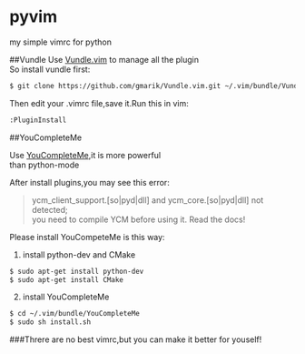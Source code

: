 pyvim
=====

my simple vimrc for python  

##Vundle
Use [Vundle.vim](https://github.com/gmarik/Vundle.vim) to manage all the plugin  
So install vundle first:  
  
```bash  
$ git clone https://github.com/gmarik/Vundle.vim.git ~/.vim/bundle/Vundle.vim  
```  

Then edit your .vimrc file,save it.Run this in vim:  
  
```bash    
:PluginInstall   
```  

##YouCompleteMe  

Use [YouCompleteMe](https://github.com/Valloric/YouCompleteMe),it is more powerful  
than python-mode  

After install plugins,you may see this error:  
  
> ycm_client_support.[so|pyd|dll] and ycm_core.[so|pyd|dll] not detected;  
> you need to compile YCM before using it. Read the docs!  

Please install YouCompeteMe is this way:  
  
1. install python-dev and CMake   
  
```bash  
$ sudo apt-get install python-dev  
$ sudo apt-get install CMake  
```

2. install YouCompleteMe  
  
```bash  
$ cd ~/.vim/bundle/YouCompleteMe  
$ sudo sh install.sh  
```  

###Threre are no best vimrc,but you can make it better for youself!
